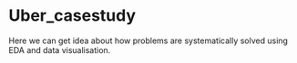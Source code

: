 # Uber_casestudy
Here we can get  idea about how problems are systematically solved using EDA and data visualisation.
